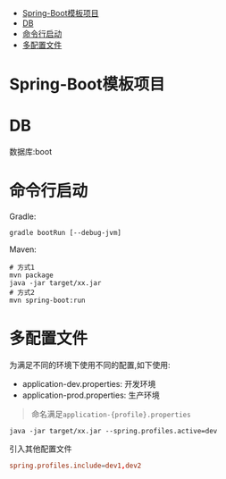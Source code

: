 <!-- TOC -->

- [Spring-Boot模板项目](#spring-boot模板项目)
- [DB](#db)
- [命令行启动](#命令行启动)
- [多配置文件](#多配置文件)

<!-- /TOC -->
# Spring-Boot模板项目

# DB

数据库:boot

# 命令行启动

Gradle:
```
gradle bootRun [--debug-jvm]
```

Maven:
```shell
# 方式1
mvn package
java -jar target/xx.jar
# 方式2
mvn spring-boot:run 
```


# 多配置文件

为满足不同的环境下使用不同的配置,如下使用:

* application-dev.properties: 开发环境
* application-prod.properties: 生产环境

> 命名满足`application-{profile}.properties`

```
java -jar target/xx.jar --spring.profiles.active=dev
```

引入其他配置文件
```conf
spring.profiles.include=dev1,dev2
```

